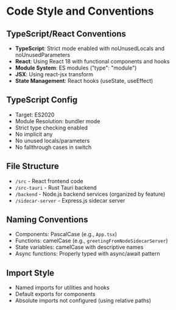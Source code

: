 # Code Style and Conventions

## TypeScript/React Conventions
- **TypeScript**: Strict mode enabled with noUnusedLocals and noUnusedParameters
- **React**: Using React 18 with functional components and hooks
- **Module System**: ES modules ("type": "module")
- **JSX**: Using react-jsx transform
- **State Management**: React hooks (useState, useEffect)

## TypeScript Config
- Target: ES2020
- Module Resolution: bundler mode
- Strict type checking enabled
- No implicit any
- No unused locals/parameters
- No fallthrough cases in switch

## File Structure
- `/src` - React frontend code
- `/src-tauri` - Rust Tauri backend
- `/backend` - Node.js backend services (organized by feature)
- `/sidecar-server` - Express.js sidecar server

## Naming Conventions
- Components: PascalCase (e.g., `App.tsx`)
- Functions: camelCase (e.g., `greetingFromNodeSidecarServer`)
- State variables: camelCase with descriptive names
- Async functions: Properly typed with async/await pattern

## Import Style
- Named imports for utilities and hooks
- Default exports for components
- Absolute imports not configured (using relative paths)